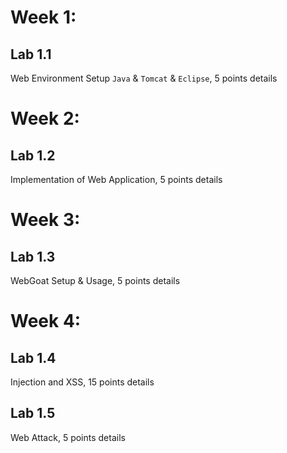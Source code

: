 # Week 1:
## Lab 1.1
Web Environment Setup `Java` & `Tomcat` & `Eclipse`, 5 points details

# Week 2:
## Lab 1.2
Implementation of Web Application, 5 points details

# Week 3:
## Lab 1.3
WebGoat Setup & Usage, 5 points details

# Week 4:
## Lab 1.4
Injection and XSS, 15 points details
## Lab 1.5
Web Attack, 5 points details
